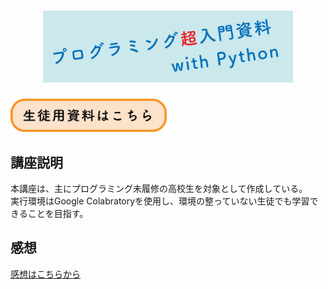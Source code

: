 <div align="center">
  <h1>
  <img src="./image/title.png" width="400px" alt="プログラミング超入門資料 with Python">
  </h1>
</div>

<a href="https://colab.research.google.com/github/taikis/introducting-python/blob/main/google-colab/turtle/turtle.ipynb">
  <img src="./image/botton.png" width="250px">
</a>


## 講座説明

本講座は、主にプログラミング未履修の高校生を対象として作成している。  
実行環境はGoogle Colabratoryを使用し、環境の整っていない生徒でも学習できることを目指す。

## 感想

[感想はこちらから](https://forms.gle/pC4ojdqk3QfK5jpB9)
